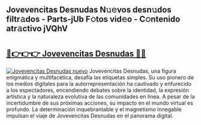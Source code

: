 ## Jovevencitas Desnudas N𝚞𝚎vos desn𝚞dos filtr𝚊dos - Parts-jUb F𝚘tos vid𝚎o - C𝚘ntenido atr𝚊ctivo jVQhV

# <h2><a href="http://mb3kxn.tromn.icu/?c=Jovevencitas+Desnudas">🔗👉👉👉 Jovevencitas Desnudas 🔗🔗</a></h2>

[![Jovevencitas Desnudas nuevo](https://i.imgur.com/pEAQMta.gif)](http://mb3kxn.tromn.icu/?c=Jovevencitas+Desnudas)
Jovevencitas Desnudas, una figura enigmática y multifacética, desafía las etiquetas simples. Su uso pionero de los medios digitales para la autorrepresentación ha cautivado y enfurecido a los espectadores, encendiendo debates sobre la identidad, la expresión artística y la naturaleza evolutiva de las comunidades en línea. A pesar de la incertidumbre de sus próximas acciones, su impacto en el mundo virtual es profundo. La determinación inquebrantable y el magnetismo innegable impulsan el viaje de Jovevencitas Desnudas en el panorama digital.
